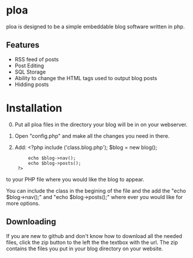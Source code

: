 ploa
====

ploa is designed to be a simple embeddable blog software written in php. 


Features
--------

- RSS feed of posts
- Post Editing
- SQL Storage
- Ability to change the HTML tags used to output blog posts
- Hidding posts


Installation
============

0. Put all ploa files in the directory your blog will be in on your webserver.
1. Open "config.php" and make all the changes you need in there.
2. Add: 
        <?php 
            include ('class.blog.php');
            $blog = new blog();

            echo $blog->nav();
            echo $blog->posts();
        ?>

to your PHP file where you would like the blog to appear.

You can include the class in the begining of the file and the add the "echo $blog->nav();" and "echo $blog->posts();" where ever you would like for more options.

Downloading
-----------

If you are new to github and don't know how to download all the needed files, click the zip button to the left the the textbox with the url. The zip contains the files you put in your blog directory on your website.
